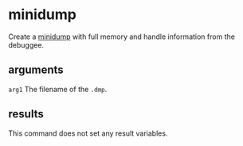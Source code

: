 # minidump

Create a [minidump](https://learn.microsoft.com/en-us/windows/win32/debug/minidump-files) with full memory and handle information from the debuggee.

## arguments

`arg1` The filename of the `.dmp`.

## results

This command does not set any result variables.